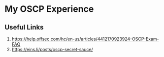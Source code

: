 # My OSCP Experience
## Useful Links
1. https://help.offsec.com/hc/en-us/articles/4412170923924-OSCP-Exam-FAQ
2. https://eins.li/posts/oscp-secret-sauce/
